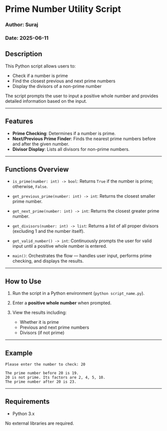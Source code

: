 
# Prime Number Utility Script

### Author: Suraj

### Date: 2025-06-11

## Description

This Python script allows users to:

* Check if a number is prime
* Find the closest previous and next prime numbers
* Display the divisors of a non-prime number

The script prompts the user to input a positive whole number and provides detailed information based on the input.

---

## Features

* **Prime Checking**: Determines if a number is prime.
* **Next/Previous Prime Finder**: Finds the nearest prime numbers before and after the given number.
* **Divisor Display**: Lists all divisors for non-prime numbers.

---

## Functions Overview

* `is_prime(number: int) -> bool`:
  Returns `True` if the number is prime; otherwise, `False`.

* `get_previous_prime(number: int) -> int`:
  Returns the closest smaller prime number.

* `get_next_prime(number: int) -> int`:
  Returns the closest greater prime number.

* `get_divisors(number: int) -> list`:
  Returns a list of all proper divisors (excluding 1 and the number itself).

* `get_valid_number() -> int`:
  Continuously prompts the user for valid input until a positive whole number is entered.

* `main()`:
  Orchestrates the flow — handles user input, performs prime checking, and displays the results.

---

## How to Use

1. Run the script in a Python environment (`python script_name.py`).
2. Enter a **positive whole number** when prompted.
3. View the results including:

   * Whether it is prime
   * Previous and next prime numbers
   * Divisors (if not prime)

---

## Example

```
Please enter the number to check: 20

The prime number before 20 is 19.
20 is not prime. Its factors are 2, 4, 5, 10.
The prime number after 20 is 23.
```

---

## Requirements

* Python 3.x

No external libraries are required.

